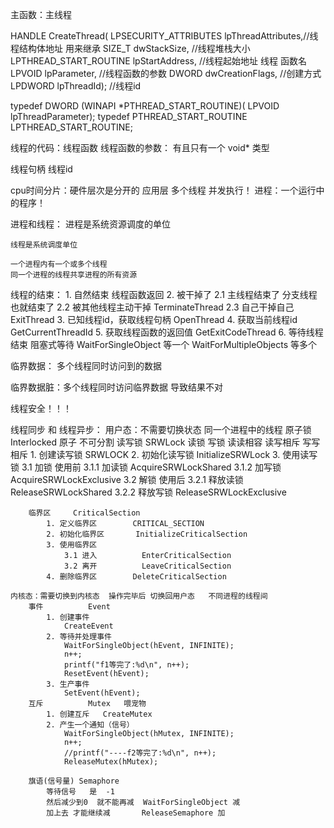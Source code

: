主函数：主线程
	
HANDLE CreateThread(
    LPSECURITY_ATTRIBUTES lpThreadAttributes,//线程结构体地址  用来继承
    SIZE_T dwStackSize,						 //线程堆栈大小
    LPTHREAD_START_ROUTINE lpStartAddress,   //线程起始地址  线程 函数名 
    LPVOID lpParameter,						 //线程函数的参数
    DWORD dwCreationFlags,					 //创建方式	
    LPDWORD lpThreadId);					 //线程id


typedef DWORD (WINAPI *PTHREAD_START_ROUTINE)(  LPVOID lpThreadParameter);
typedef PTHREAD_START_ROUTINE LPTHREAD_START_ROUTINE;

线程的代码：线程函数
线程函数的参数：   有且只有一个   void* 类型

线程句柄 线程id


cpu时间分片：硬件层次是分开的    应用层  多个线程 并发执行！
进程：一个运行中的程序！

进程和线程：
	进程是系统资源调度的单位
		
	线程是系统调度单位
	
	一个进程内有一个或多个线程
	同一个进程的线程共享进程的所有资源

线程的结束：
	1. 自然结束   线程函数返回
	2. 被干掉了
		2.1 主线程结束了 分支线程也就结束了
		2.2 被其他线程主动干掉
			TerminateThread
		2.3 自己干掉自己
			ExitThread
	3. 已知线程id，获取线程句柄 OpenThread
	4. 获取当前线程id GetCurrentThreadId
	5. 获取线程函数的返回值 GetExitCodeThread
	6. 等待线程结束   阻塞式等待
		WaitForSingleObject			等一个
		WaitForMultipleObjects      等多个  


临界数据： 多个线程同时访问到的数据

临界数据脏：多个线程同时访问临界数据 导致结果不对

线程安全！！！


线程同步 和 线程异步：
	用户态：不需要切换状态     同一个进程中的线程 
		原子锁		Interlocked
			原子   不可分割
		读写锁		SRWLock
			读锁  写锁      读读相容  读写相斥 写写相斥
			1. 创建读写锁  SRWLOCK
			2. 初始化读写锁 InitializeSRWLock
			3. 使用读写锁
				3.1 加锁  使用前
					3.1.1 加读锁 AcquireSRWLockShared
					3.1.2 加写锁 AcquireSRWLockExclusive
				3.2 解锁  使用后
					3.2.1 释放读锁 ReleaseSRWLockShared
					3.2.2 释放写锁 ReleaseSRWLockExclusive
			
		临界区		CriticalSection 
			1. 定义临界区		CRITICAL_SECTION
			2. 初始化临界区		InitializeCriticalSection
			3. 使用临界区
				3.1 进入			EnterCriticalSection
				3.2 离开			LeaveCriticalSection
			4. 删除临界区		DeleteCriticalSection
	
	内核态：需要切换到内核态  操作完毕后 切换回用户态   不同进程的线程间
		事件			Event
			1. 创建事件
				CreateEvent
			2. 等待并处理事件
				WaitForSingleObject(hEvent, INFINITE);
				n++;
				printf("f1等完了:%d\n", n++);
				ResetEvent(hEvent);
			3. 生产事件
				SetEvent(hEvent);
		互斥			Mutex   喂宠物 
			1. 创建互斥   CreateMutex
			2. 产生一个通知（信号）
				WaitForSingleObject(hMutex, INFINITE);
				n++;
				//printf("----f2等完了:%d\n", n++);
				ReleaseMutex(hMutex);
	
		旗语(信号量)	Semaphore
			等待信号   是  -1
			然后减少到0  就不能再减  WaitForSingleObject 减
			加上去 才能继续减       ReleaseSemaphore 加
